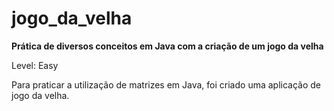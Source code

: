 # jogo_da_velha

**Prática de diversos conceitos em Java com a criação de um jogo da velha**

Level: Easy

Para praticar a utilização de matrizes em Java, foi criado uma aplicação de jogo da velha.
